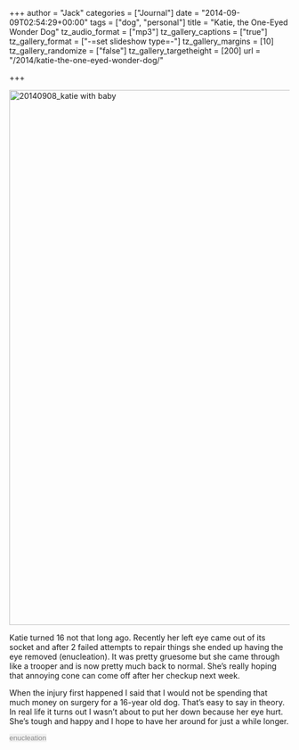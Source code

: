 +++
author = "Jack"
categories = ["Journal"]
date = "2014-09-09T02:54:29+00:00"
tags = ["dog", "personal"]
title = "Katie, the One-Eyed Wonder Dog"
tz_audio_format = ["mp3"]
tz_gallery_captions = ["true"]
tz_gallery_format = ["-=set slideshow type=-"]
tz_gallery_margins = [10]
tz_gallery_randomize = ["false"]
tz_gallery_targetheight = [200]
url = "/2014/katie-the-one-eyed-wonder-dog/"

+++

[<img class="alignnone size-full wp-image-3512" src="/img/2014/09/20140908_katie-with-baby.jpg" alt="20140908_katie with baby" width="1200" height="960" srcset="/img/2014/09/20140908_katie-with-baby.jpg 1200w, /img/2014/09/20140908_katie-with-baby-300x240.jpg 300w, /img/2014/09/20140908_katie-with-baby-768x614.jpg 768w, /img/2014/09/20140908_katie-with-baby-1024x819.jpg 1024w" sizes="(max-width: 1200px) 100vw, 1200px" />][1]

Katie turned 16 not that long ago. Recently her left eye came out of its socket and after 2 failed attempts to repair things she ended up having the eye removed (enucleation). It was pretty gruesome but she came through like a trooper and is now pretty much back to normal. She’s really hoping that annoying cone can come off after her checkup next week.

When the injury first happened I said that I would not be spending that much money on surgery for a 16-year old dog. That’s easy to say in theory. In real life it turns out I wasn’t about to put her down because her eye hurt. She’s tough and happy and I hope to have her around for just a while longer.

<span style="color: #888888; font-family: arial, sans-serif; font-size: 13px; line-height: 16px; background-color: #f1f1f1;">enucleation</span>

 [1]: /img/2014/09/20140908_katie-with-baby.jpg